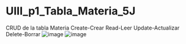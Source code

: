# UIII_p1_Tabla_Materia_5J
CRUD de la tabla Materia Create-Crear Read-Leer Update-Actualizar Delete-Borrar
![image](https://github.com/user-attachments/assets/08ef885e-7e58-4366-afb5-9944a7d126ea)
![image](https://github.com/user-attachments/assets/f871e91d-aefc-414c-b5b8-76e3d16b0216)

